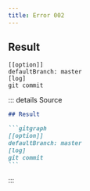 ```yaml
---
title: Error 002
---
```

## Result

```gitgraph
[[option]]
defaultBranch: master
[log]
git commit
```

::: details Source

````md
## Result

```gitgraph
[[option]]
defaultBranch: master
[log]
git commit
```
````

:::
